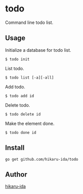 # todo
Command line todo list.



## Usage
Initialize a database for todo list.
```
$ todo init
```

List todo.
```
$ todo list [-a][-all]
```

Add todo.
```
$ todo add id
```

Delete todo.
```
$ todo delete id
```

Make the element done.
```
$ todo done id
``` 



## Install
```
go get github.com/hikaru-ida/todo
```



## Author
[hikaru-ida](https://github.com/hikaru-ida)
